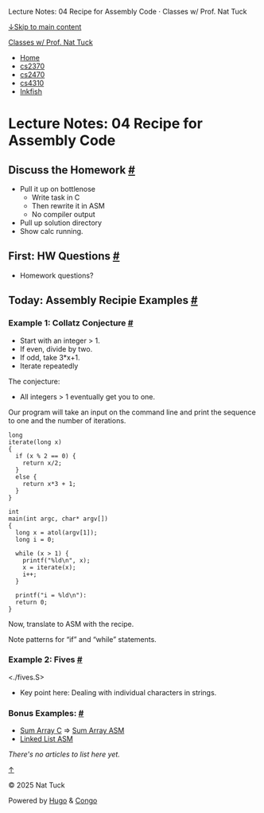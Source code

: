 Lecture Notes: 04 Recipe for Assembly Code · Classes w/ Prof. Nat Tuck



[↓Skip to main content](#main-content)

[Classes w/ Prof. Nat Tuck](/)

* [Home](/)
* [cs2370](/classes/2025-01/cs2370/)
* [cs2470](/classes/2025-01/cs2470/)
* [cs4310](/classes/2025-01/cs4310/)
* [Inkfish](https://inkfish.homework.quest/)

Lecture Notes: 04 Recipe for Assembly Code
==========================================

Discuss the Homework [#](#discuss-the-homework)
-----------------------------------------------

* Pull it up on bottlenose
  + Write task in C
  + Then rewrite it in ASM
  + No compiler output
* Pull up solution directory
* Show calc running.

First: HW Questions [#](#first-hw-questions)
--------------------------------------------

* Homework questions?

Today: Assembly Recipie Examples [#](#today-assembly-recipie-examples)
----------------------------------------------------------------------

### Example 1: Collatz Conjecture [#](#example-1-collatz-conjecture)

* Start with an integer > 1.
* If even, divide by two.
* If odd, take 3\*x+1.
* Iterate repeatedly

The conjecture:

* All integers > 1 eventually get you to one.

Our program will take an input on the command line and
print the sequence to one and the number of iterations.

```
long
iterate(long x)
{
  if (x % 2 == 0) {
    return x/2;
  }
  else {
    return x*3 + 1;
  }
}

int
main(int argc, char* argv[])
{
  long x = atol(argv[1]);
  long i = 0; 
  
  while (x > 1) {
    printf("%ld\n", x);
    x = iterate(x);
    i++;
  }
  
  printf("i = %ld\n"):
  return 0;
}

```

Now, translate to ASM with the recipe.

Note patterns for “if” and “while” statements.

### Example 2: Fives [#](#example-2-fives)

<./fives.S>

* Key point here: Dealing with individual characters in strings.

### Bonus Examples: [#](#bonus-examples)

* [Sum Array C](./sum_array.c) => [Sum Array ASM](./sum_array.S)
* [Linked List ASM](./linked_list.S)

*There's no articles to list here yet.*

[↑](#the-top "Scroll to top")

©
2025
Nat Tuck

Powered by [Hugo](https://gohugo.io/) & [Congo](https://github.com/jpanther/congo)